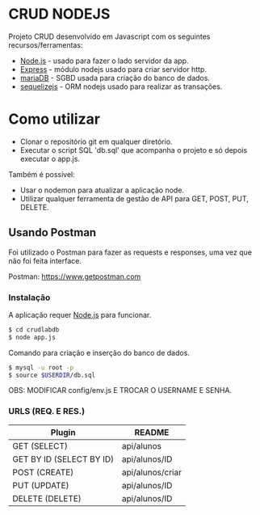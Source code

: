# CRUD NODEJS


Projeto CRUD desenvolvido em Javascript com os seguintes recursos/ferramentas:

  - [Node.js] - usado para fazer o lado servidor da app.
  - [Express] - módulo nodejs usado para criar servidor http.
  - [mariaDB] - SGBD usada para criação do banco de dados.
  - [sequelizejs] - ORM nodejs usado para realizar as transações.
 
# Como utilizar

  - Clonar o repositório git em qualquer diretório.
  - Executar o script SQL 'db.sql' que acompanha o projeto e só depois executar o app.js.

Também é possível:
  - Usar o nodemon para atualizar a aplicação node.
  - Utilizar qualquer ferramenta de gestão de API para GET, POST, PUT, DELETE.
    

## Usando Postman

Foi utilizado o Postman para fazer as requests e responses, uma vez que não foi feita interface.

Postman: https://www.getpostman.com

### Instalação

A aplicação requer [Node.js](https://nodejs.org/) para funcionar.


```sh
$ cd crudlabdb
$ node app.js
```
Comando para criação e inserção do banco de dados.
```sh
$ mysql -u root -p
$ source $USERDIR/db.sql
```
OBS: MODIFICAR config/env.js E TROCAR O USERNAME E SENHA.

### URLS (REQ. E RES.)

| Plugin | README |
| ------ | ------ |
| GET (SELECT) | api/alunos |
| GET BY ID (SELECT BY ID)| api/alunos/ID |
| POST (CREATE)| api/alunos/criar |
| PUT (UPDATE)| api/alunos/ID |
| DELETE (DELETE)| api/alunos/ID |

   [node.js]: <http://nodejs.org>
   [MariaDB]: <https://mariadb.org>
   [sequelizejs]: <http://docs.sequelizejs.com>
   [express]: <http://expressjs.com>
   [AngularJS]: <http://angularjs.org>
